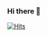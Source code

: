 ### Hi there 👋


[Resume]: https://my.surfit.io/w/942774731

[Design System Project]: http://www.google.com  

[Notion]: https://soojubm.notion.site/soojubm/UI-Designer-9c18f4dd39eb4181b9f9c2ee76896618




[![Hits](https://hits.seeyoufarm.com/api/count/incr/badge.svg?url=https%3A%2F%2Fgithub.com%2Fsoojubm%2Fhit-counter&count_bg=%2379C83D&title_bg=%23555555&icon=&icon_color=%23E7E7E7&title=%EB%AA%A8%EC%9A%94&edge_flat=false)](https://hits.seeyoufarm.com)

<!--
**soojubm/soojubm** is a ✨ _special_ ✨ repository because its `README.md` (this file) appears on your GitHub profile.

Here are some ideas to get you started:

- 🔭 I’m currently working on ...
- 🌱 I’m currently learning ...
- 👯 I’m looking to collaborate on ...
- 🤔 I’m looking for help with ...
- 💬 Ask me about ...
- 📫 How to reach me: ...
- 😄 Pronouns: ...
- ⚡ Fun fact: ...
-->
